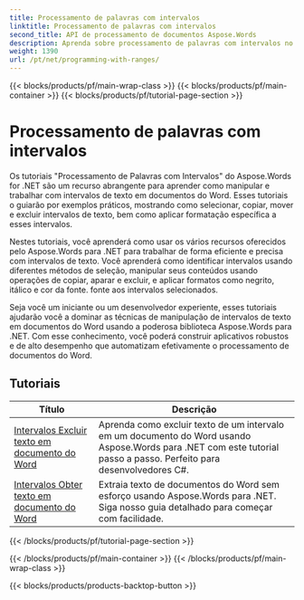 ```yaml
---
title: Processamento de palavras com intervalos
linktitle: Processamento de palavras com intervalos
second_title: API de processamento de documentos Aspose.Words
description: Aprenda sobre processamento de palavras com intervalos no Aspose.Words para .NET. Aprenda a manipular e formatar intervalos específicos de texto em documentos do Word usando tutoriais passo a passo e códigos de amostra.
weight: 1390
url: /pt/net/programming-with-ranges/
---
```


{{< blocks/products/pf/main-wrap-class >}}
{{< blocks/products/pf/main-container >}}
{{< blocks/products/pf/tutorial-page-section >}}

# Processamento de palavras com intervalos

Os tutoriais "Processamento de Palavras com Intervalos" do Aspose.Words for .NET são um recurso abrangente para aprender como manipular e trabalhar com intervalos de texto em documentos do Word. Esses tutoriais o guiarão por exemplos práticos, mostrando como selecionar, copiar, mover e excluir intervalos de texto, bem como aplicar formatação específica a esses intervalos.

Nestes tutoriais, você aprenderá como usar os vários recursos oferecidos pelo Aspose.Words para .NET para trabalhar de forma eficiente e precisa com intervalos de texto. Você aprenderá como identificar intervalos usando diferentes métodos de seleção, manipular seus conteúdos usando operações de copiar, aparar e excluir, e aplicar formatos como negrito, itálico e cor da fonte. fonte aos intervalos selecionados.

Seja você um iniciante ou um desenvolvedor experiente, esses tutoriais ajudarão você a dominar as técnicas de manipulação de intervalos de texto em documentos do Word usando a poderosa biblioteca Aspose.Words para .NET. Com esse conhecimento, você poderá construir aplicativos robustos e de alto desempenho que automatizam efetivamente o processamento de documentos do Word.

 ## Tutoriais
| Título | Descrição |
| --- | --- |
| [Intervalos Excluir texto em documento do Word](./ranges-delete-text/) | Aprenda como excluir texto de um intervalo em um documento do Word usando Aspose.Words para .NET com este tutorial passo a passo. Perfeito para desenvolvedores C#. |
| [Intervalos Obter texto em documento do Word](./ranges-get-text/) | Extraia texto de documentos do Word sem esforço usando Aspose.Words para .NET. Siga nosso guia detalhado para começar com facilidade. |
{{< /blocks/products/pf/tutorial-page-section >}}

{{< /blocks/products/pf/main-container >}}
{{< /blocks/products/pf/main-wrap-class >}}

{{< blocks/products/products-backtop-button >}}
